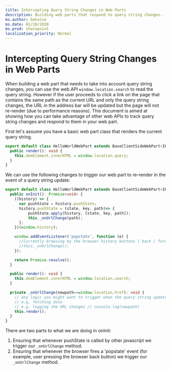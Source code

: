 ```yaml
---
title: Intercepting Query String Changes in Web Parts
description: Building web parts that respond to query string changes.
ms.author: bekaise
ms.date: 01/28/2020
ms.prod: sharepoint
localization_priority: Normal
---
```


# Intercepting Query String Changes in Web Parts

When building a web part that needs to take into account query string changes, you can use the web API `window.location.search` to read the query string. However if the user proceeds to click a link on the page that contains the same path as the current URL and only the query string changes, the URL in the address bar will be updated but the page will not re-render (due to performance reasons). This document is aimed at showing how you can take advantage of other web APIs to track query string changes and respond to them in your web part.

First let's assume you have a basic web part class that renders the current query string.

```typescript
export default class HelloWorldWebPart extends BaseClientSideWebPart<IHelloWorldWebPartProps> {
  public render(): void {
    this.domElement.innerHTML = window.location.query;
  }
}
```

We can use the following changes to trigger our web part to re-render in the event of a query string update:

```typescript
export default class HelloWorldWebPart extends BaseClientSideWebPart<IHelloWorldWebPartProps> {
  public onInit(): Promise<void> {
    ((history) => {
      var pushState = history.pushState;
      history.pushState = (state, key, path)=> {          
          pushState.apply(history, [state, key, path]);
          this._onUrlChange(path);
      };
    })(window.history);

    window.addEventListener('popstate', function (e) {
      //Currently browsing by the browser history buttons ( back / forward ) doesnt cause any effect on a sp conditionally loaded page.
      //this._onUrlChange();
    });

    return Promise.resolve();
  }

  public render(): void {
    this.domElement.innerHTML = window.location.search;
  }

  private _onUrlChange(newpath==window.location.href): void {    
    // any logic you might want to trigger when the query string updates
    // e.g. fetching data
    // e.g. logging the URL changes // console.log(newpath)
    this.render();
  }
}
```

There are two parts to what we are doing in onInit:

1. Ensuring that whenever pushState is called by other javascript we trigger our `_onUrlChange` method.
1. Ensuring that whenever the browser fires a 'popstate' event (for example, user pressing the browser back button) we trigger our `_onUrlChange` method.
